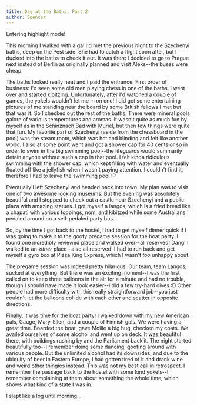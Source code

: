 ```yaml
---
title: Day at the Baths, Part 2
author: Spencer
---
```


Entering highlight mode!

This morning I walked with a gal I'd met the previous night to the Szechenyi baths, deep on the Pest side. She had to catch a flight soon after, but I ducked into the baths to check it out. It was there I decided to go to Prague next instead of Berlin as originally planned and visit Aleks--the buses were cheap.

The baths looked really neat and I paid the entrance. First order of business: I'd seen some old men playing chess in one of the baths. I went over and started kibitzing. Unfortunately, after I'd watched a couple of games, the yokels wouldn't let me in on one! I did get some entertaining pictures of me standing near the board by some British fellows I met but that was it. So I checked out the rest of the baths. There were mineral pools galore of various temperatures and aromas. It wasn't quite as much fun by myself as in the Schinznach Bad with Muriel, but then few things were quite that fun. My favorite part of Szechenyi (aside from the chessboard in the pool) was the steam room, which was hot and blinding and felt like another world. I also at some point went and got a shower cap for 40 cents or so in order to swim in the big swimming pool--the lifeguards would summarily detain anyone without such a cap in that pool. I felt kinda ridiculous swimming with the shower cap, which kept filling with water and eventually floated off like a jellyfish when I wasn't paying attention. I couldn't find it, therefore I had to leave the swimming pool :P

Eventually I left Szechenyi and headed back into town. My plan was to visit one of two awesome looking museums. But the evening was absolutely beautiful and I stopped to check out a castle near Szechenyi and a public plaza with amazing statues. I got myself a langos, which is a fried bread like a chapati with various toppings, nom, and kibitzed while some Australians pedaled around on a self-pedaled party bus.

So, by the time I got back to the hostel, I had to get myself dinner quick if I was going to make it to the goofy pregame session for the boat party. I found one incredibly reviewed place and walked over--all reserved! Dang! I walked to an-*other* place--also all reserved! I had to run back and get myself a gyro box at Pizza King Express, which I wasn't *too* unhappy about.

The pregame session was indeed pretty hilarious. Our team, team Langos, sucked at everything. But there was an exciting moment--I was the first called on to keep three balloons in the air for a minute and had no trouble, though I should have made it look easier--I did a few try-hard dives :D Other people had more difficulty with this really straightforward job--you just couldn't let the balloons collide with each other and scatter in opposite directions.

Finally, it was time for the boat party! I walked down with my new American pals, Gauge, Mary-Ellen, and a couple of Finnish gals. We were having a great time. Boarded the boat, gave Mollie a big hug, checked my coats. We availed ourselves of some alcohol and went up on deck. It was beautiful there, with buildings rushing by and the Parliament backlit. The night started beautifully too--I remember doing some dancing, goofing around with various people. But the unlimited alcohol had its downsides, and due to the ubiquity of beer in Eastern Europe, I had gotten tired of it and drank wine and weird other thingies instead. This was not my best call in retrospect. I remember the passage back to the hostel with some kind yokels--I remember complaining at them about something the whole time, which shows what kind of a state I was in.

I slept like a log until morning...